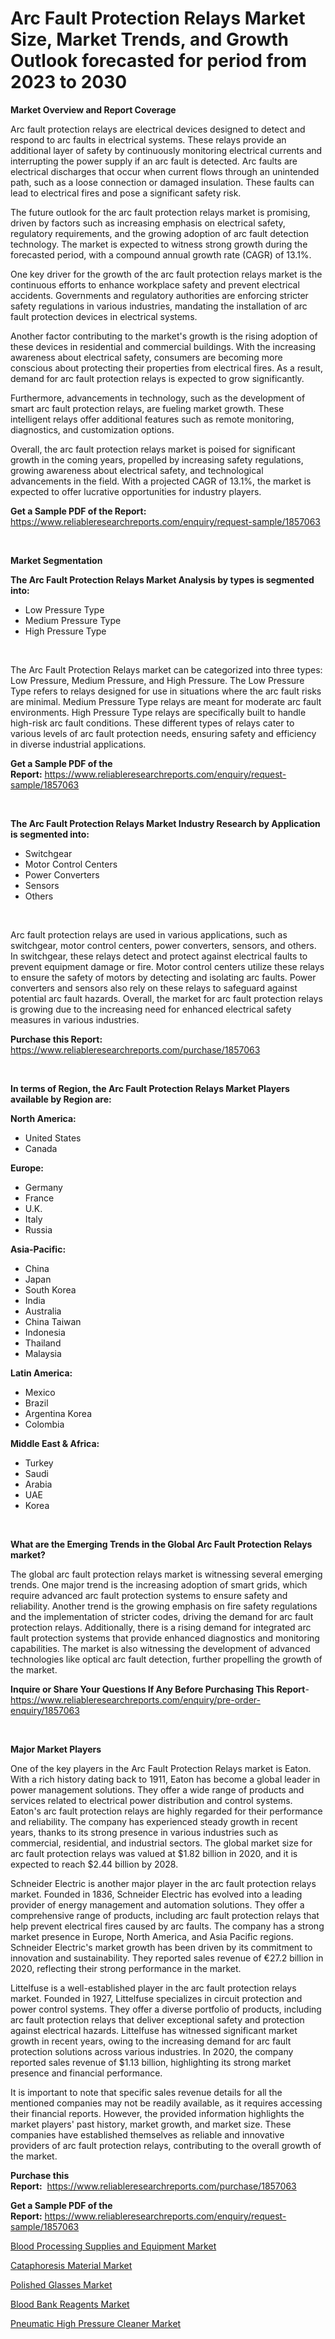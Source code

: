 <p><h1>Arc Fault Protection Relays Market Size, Market Trends, and Growth Outlook forecasted for period from 2023 to 2030</h1></p><p><strong>Market Overview and Report Coverage</strong></p>
<p><p>Arc fault protection relays are electrical devices designed to detect and respond to arc faults in electrical systems. These relays provide an additional layer of safety by continuously monitoring electrical currents and interrupting the power supply if an arc fault is detected. Arc faults are electrical discharges that occur when current flows through an unintended path, such as a loose connection or damaged insulation. These faults can lead to electrical fires and pose a significant safety risk.</p><p>The future outlook for the arc fault protection relays market is promising, driven by factors such as increasing emphasis on electrical safety, regulatory requirements, and the growing adoption of arc fault detection technology. The market is expected to witness strong growth during the forecasted period, with a compound annual growth rate (CAGR) of 13.1%.</p><p>One key driver for the growth of the arc fault protection relays market is the continuous efforts to enhance workplace safety and prevent electrical accidents. Governments and regulatory authorities are enforcing stricter safety regulations in various industries, mandating the installation of arc fault protection devices in electrical systems.</p><p>Another factor contributing to the market's growth is the rising adoption of these devices in residential and commercial buildings. With the increasing awareness about electrical safety, consumers are becoming more conscious about protecting their properties from electrical fires. As a result, demand for arc fault protection relays is expected to grow significantly.</p><p>Furthermore, advancements in technology, such as the development of smart arc fault protection relays, are fueling market growth. These intelligent relays offer additional features such as remote monitoring, diagnostics, and customization options.</p><p>Overall, the arc fault protection relays market is poised for significant growth in the coming years, propelled by increasing safety regulations, growing awareness about electrical safety, and technological advancements in the field. With a projected CAGR of 13.1%, the market is expected to offer lucrative opportunities for industry players.</p></p>
<p><strong>Get a Sample PDF of the Report:</strong> <a href="https://www.reliableresearchreports.com/enquiry/request-sample/1857063">https://www.reliableresearchreports.com/enquiry/request-sample/1857063</a></p>
<p>&nbsp;</p>
<p><strong>Market Segmentation</strong></p>
<p><strong>The Arc Fault Protection Relays Market Analysis by types is segmented into:</strong></p>
<p><ul><li>Low Pressure Type</li><li>Medium Pressure Type</li><li>High Pressure Type</li></ul></p>
<p>&nbsp;</p>
<p><p>The Arc Fault Protection Relays market can be categorized into three types: Low Pressure, Medium Pressure, and High Pressure. The Low Pressure Type refers to relays designed for use in situations where the arc fault risks are minimal. Medium Pressure Type relays are meant for moderate arc fault environments. High Pressure Type relays are specifically built to handle high-risk arc fault conditions. These different types of relays cater to various levels of arc fault protection needs, ensuring safety and efficiency in diverse industrial applications.</p></p>
<p><strong>Get a Sample PDF of the Report:</strong>&nbsp;<a href="https://www.reliableresearchreports.com/enquiry/request-sample/1857063">https://www.reliableresearchreports.com/enquiry/request-sample/1857063</a></p>
<p>&nbsp;</p>
<p><strong>The Arc Fault Protection Relays Market Industry Research by Application is segmented into:</strong></p>
<p><ul><li>Switchgear</li><li>Motor Control Centers</li><li>Power Converters</li><li>Sensors</li><li>Others</li></ul></p>
<p>&nbsp;</p>
<p><p>Arc fault protection relays are used in various applications, such as switchgear, motor control centers, power converters, sensors, and others. In switchgear, these relays detect and protect against electrical faults to prevent equipment damage or fire. Motor control centers utilize these relays to ensure the safety of motors by detecting and isolating arc faults. Power converters and sensors also rely on these relays to safeguard against potential arc fault hazards. Overall, the market for arc fault protection relays is growing due to the increasing need for enhanced electrical safety measures in various industries.</p></p>
<p><strong>Purchase this Report:</strong>&nbsp; <a href="https://www.reliableresearchreports.com/purchase/1857063">https://www.reliableresearchreports.com/purchase/1857063</a></p>
<p>&nbsp;</p>
<p><strong>In terms of Region, the Arc Fault Protection Relays Market Players available by Region are:</strong></p>
<p>
    <p> <strong> North America: </strong>
        <ul>
            <li>United States</li>
            <li>Canada</li>
        </ul>
        </p> 
    <p> <strong> Europe: </strong>
        <ul>
            <li>Germany</li>
            <li>France</li>
            <li>U.K.</li>
            <li>Italy</li>
            <li>Russia</li>
        </ul>
        </p> 
    <p> <strong> Asia-Pacific: </strong>
        <ul>
            <li>China</li>
            <li>Japan</li>
            <li>South Korea</li>
            <li>India</li>
            <li>Australia</li>
            <li>China Taiwan</li>
            <li>Indonesia</li>
            <li>Thailand</li>
            <li>Malaysia</li>
        </ul>
        </p> 
    <p> <strong> Latin America: </strong>
        <ul>
            <li>Mexico</li>
            <li>Brazil</li>
            <li>Argentina Korea</li>
            <li>Colombia</li>
        </ul>
        </p> 
    <p> <strong> Middle East & Africa: </strong>
        <ul>
            <li>Turkey</li>
            <li>Saudi</li>
            <li>Arabia</li>
            <li>UAE</li>
            <li>Korea</li>
        </ul>
    </p>
    </p>
<p>&nbsp;</p>
<p><strong>What are the Emerging Trends in the Global Arc Fault Protection Relays market?</strong></p>
<p><p>The global arc fault protection relays market is witnessing several emerging trends. One major trend is the increasing adoption of smart grids, which require advanced arc fault protection systems to ensure safety and reliability. Another trend is the growing emphasis on fire safety regulations and the implementation of stricter codes, driving the demand for arc fault protection relays. Additionally, there is a rising demand for integrated arc fault protection systems that provide enhanced diagnostics and monitoring capabilities. The market is also witnessing the development of advanced technologies like optical arc fault detection, further propelling the growth of the market.</p></p>
<p><strong>Inquire or Share Your Questions If Any Before Purchasing This Report</strong>- <a href="https://www.reliableresearchreports.com/enquiry/pre-order-enquiry/1857063">https://www.reliableresearchreports.com/enquiry/pre-order-enquiry/1857063</a></p>
<p>&nbsp;</p>
<p><strong>Major Market Players</strong></p>
<p><p>One of the key players in the Arc Fault Protection Relays market is Eaton. With a rich history dating back to 1911, Eaton has become a global leader in power management solutions. They offer a wide range of products and services related to electrical power distribution and control systems. Eaton's arc fault protection relays are highly regarded for their performance and reliability. The company has experienced steady growth in recent years, thanks to its strong presence in various industries such as commercial, residential, and industrial sectors. The global market size for arc fault protection relays was valued at $1.82 billion in 2020, and it is expected to reach $2.44 billion by 2028.</p><p>Schneider Electric is another major player in the arc fault protection relays market. Founded in 1836, Schneider Electric has evolved into a leading provider of energy management and automation solutions. They offer a comprehensive range of products, including arc fault protection relays that help prevent electrical fires caused by arc faults. The company has a strong market presence in Europe, North America, and Asia Pacific regions. Schneider Electric's market growth has been driven by its commitment to innovation and sustainability. They reported sales revenue of €27.2 billion in 2020, reflecting their strong performance in the market.</p><p>Littelfuse is a well-established player in the arc fault protection relays market. Founded in 1927, Littelfuse specializes in circuit protection and power control systems. They offer a diverse portfolio of products, including arc fault protection relays that deliver exceptional safety and protection against electrical hazards. Littelfuse has witnessed significant market growth in recent years, owing to the increasing demand for arc fault protection solutions across various industries. In 2020, the company reported sales revenue of $1.13 billion, highlighting its strong market presence and financial performance.</p><p>It is important to note that specific sales revenue details for all the mentioned companies may not be readily available, as it requires accessing their financial reports. However, the provided information highlights the market players' past history, market growth, and market size. These companies have established themselves as reliable and innovative providers of arc fault protection relays, contributing to the overall growth of the market.</p></p>
<p><strong>Purchase this Report:</strong>&nbsp;&nbsp;<a href="https://www.reliableresearchreports.com/purchase/1857063">https://www.reliableresearchreports.com/purchase/1857063</a></p>
<p></p>
<p><strong>Get a Sample PDF of the Report:</strong>&nbsp;<a href="https://www.reliableresearchreports.com/enquiry/request-sample/1857063">https://www.reliableresearchreports.com/enquiry/request-sample/1857063</a></p>
<p><p><a href="https://medium.com/@soap.equip.win/blood-processing-supplies-and-equipment-market-comprehensive-assessment-by-type-application-and-330789add745">Blood Processing Supplies and Equipment Market</a></p><p><a href="https://www.linkedin.com/pulse/cataphoresis-material-market-size-share-global-analysis-pjzme/">Cataphoresis Material Market</a></p><p><a href="https://www.linkedin.com/pulse/polished-glasses-market-share-amp-new-trends-analysis/">Polished Glasses Market</a></p><p><a href="https://medium.com/@noise.asset.organ/blood-bank-reagents-market-analysis-its-cagr-market-segmentation-and-global-industry-overview-6d2abde4d690">Blood Bank Reagents Market</a></p><p><a href="https://github.com/mahnoor2003/Market-Research-Report-List-1/blob/main/pneumatic-high-pressure-cleaner-market.md">Pneumatic High Pressure Cleaner Market</a></p></p>